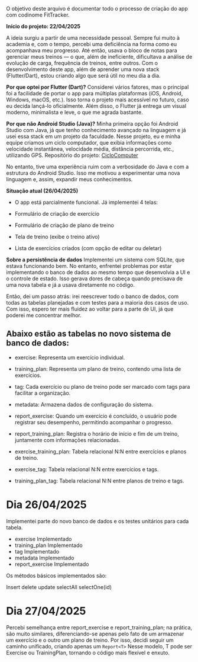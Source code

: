 O objetivo deste arquivo é documentar todo o processo de criação do app com codinome FitTracker.

**Início do projeto: 22/04/2025**

A ideia surgiu a partir de uma necessidade pessoal. Sempre fui muito à academia e, com o tempo, percebi uma deficiência na forma como eu acompanhava meu progresso. Até então, usava o bloco de notas para gerenciar meus treinos — o que, além de ineficiente, dificultava a análise de evolução de carga, frequência de treinos, entre outros. Com o desenvolvimento deste app, além de aprender uma nova stack (Flutter/Dart), estou criando algo que será útil no meu dia a dia.

**Por que optei por Flutter (Dart)?**
Considerei vários fatores, mas o principal foi a facilidade de portar o app para múltiplas plataformas (iOS, Android, Windows, macOS, etc.). Isso torna o projeto mais acessível no futuro, caso eu decida lançá-lo oficialmente. Além disso, o Flutter já entrega um visual moderno, minimalista e leve, o que me agrada bastante.

**Por que não Android Studio (Java)?**
Minha primeira opção foi Android Studio com Java, já que tenho conhecimento avançado na linguagem e já usei essa stack em um projeto da faculdade. Nesse projeto, eu e minha equipe criamos um ciclo computador, que exibia informações como velocidade instantânea, velocidade média, distância percorrida, etc., utilizando GPS.
Repositório do projeto: [CicloComputer](https://github.com/LucasKalil-Programador/CicloComputer)

No entanto, tive uma experiência ruim com a verbosidade do Java e com a estrutura do Android Studio. Isso me motivou a experimentar uma nova linguagem e, assim, expandir meus conhecimentos.

**Situação atual (26/04/2025)**
- O app está parcialmente funcional. Já implementei 4 telas:

- Formulário de criação de exercício

- Formulário de criação de plano de treino

- Tela de treino (exibe o treino ativo)

- Lista de exercícios criados (com opção de editar ou deletar)

**Sobre a persistência de dados**
Implementei um sistema com SQLite, que estava funcionando bem. No entanto, enfrentei problemas por estar implementando o banco de dados ao mesmo tempo que desenvolvia a UI e o controle de estado. Isso gerava dores de cabeça quando precisava de uma nova tabela e já a usava diretamente no código.

Então, dei um passo atrás: irei reescrever todo o banco de dados, com todas as tabelas planejadas e com testes para a maioria dos casos de uso. Com isso, espero ter mais fluidez ao voltar para a parte de UI, já que poderei me concentrar melhor.

## Abaixo estão as tabelas no novo sistema de banco de dados:

- exercise: Representa um exercício individual.

- training_plan: Representa um plano de treino, contendo uma lista de exercícios.

- tag: Cada exercício ou plano de treino pode ser marcado com tags para facilitar a organização.

- metadata: Armazena dados de configuração do sistema.

- report_exercise: Quando um exercício é concluído, o usuário pode registrar seu desempenho, permitindo acompanhar o progresso.

- report_training_plan: Registra o horário de início e fim de um treino, juntamente com informações relacionadas.

- exercise_training_plan: Tabela relacional N:N entre exercícios e planos de treino.

- exercise_tag: Tabela relacional N:N entre exercícios e tags.

- training_plan_tag: Tabela relacional N:N entre planos de treino e tags.

# Dia 26/04/2025

Implementei parte do novo banco de dados e os testes unitários para cada tabela.

- exercise        Implementado
- training_plan   Implementado
- tag             Implementado
- metadata        Implementado
- report_exercise Implementado

Os métodos básicos implementados são:

Insert
delete
update
selectAll
selectOne(id)

# Dia 27/04/2025

Percebi semelhança entre report_exercise e report_training_plan; na prática, são muito similares, diferenciando-se apenas pelo fato de um armazenar um exercício e o outro um plano de treino. Por isso, decidi seguir um caminho unificado, criando apenas um `Report<T>` Nesse modelo, T pode ser Exercise ou TrainingPlan, tornando o código mais flexível e enxuto.



